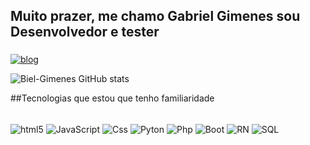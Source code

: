 ## Muito prazer, me chamo Gabriel Gimenes sou Desenvolvedor e tester 

### 

[![blog](	https://img.shields.io/badge/Instagram-E4405F?style=for-the-badge&logo=instagram&logoColor=white/)](https://www.instagram.com/gimenes_biel)

![Biel-Gimenes GitHub stats](https://github-readme-stats.vercel.app/api?username=Biel-Gimenes&show_icons=true&theme=tokyonight)

##Tecnologias que estou que tenho familiaridade 
<div style="display: inline_block"></br>
<img align="center" alt ="html5" src = "https://img.shields.io/badge/HTML5-E34F26?style=for-the-badge&logo=html5&logoColor=white" />
<img align="center" alt ="JavaScript" src = "https://img.shields.io/badge/JavaScript-F7DF1E?style=for-the-badge&logo=javascript&logoColor=black" />
<img align="center" alt ="Css" src ="https://img.shields.io/badge/CSS3-1572B6?style=for-the-badge&logo=css3&logoColor=white"/>
<img align="center" alt ="Pyton" src ="https://img.shields.io/badge/Python-14354C?style=for-the-badge&logo=python&logoColor=white"/>
<img align="center" alt ="Php" src ="https://img.shields.io/badge/PHP-777BB4?style=for-the-badge&logo=php&logoColor=white"/>
<img align="center" alt ="Boot" src ="https://img.shields.io/badge/Bootstrap-563D7C?style=for-the-badge&logo=bootstrap&logoColor=white"/>
<img align="center" alt ="RN" src = "https://img.shields.io/badge/React_Native-20232A?style=for-the-badge&logo=react&logoColor=61DAFB"/>
<img align="center" alt ="SQL" src = "https://img.shields.io/badge/MySQL-00000F?style=for-the-badge&logo=mysql&logoColor=white"/>
  
</div>

